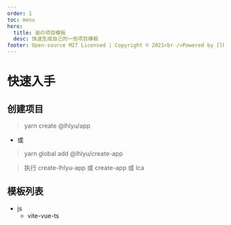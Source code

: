 ```yaml
---
order: 1
toc: menu
hero:
  title: 谕の项目模板
  desc: 快速生成自己的一些项目模板
footer: Open-source MIT Licensed | Copyright © 2021<br />Powered by [lhlyu](https://github.com/lhlyu)
---
```


# 快速入手

## 创建项目

> yarn create @lhlyu/app

- 或

> yarn global add @lhlyu/create-app

> 执行 create-lhlyu-app 或 create-app 或 lca

## 模板列表

<Tree title="按语言划分">
    <ul>
        <li>
            js
            <ul>
                <li>vite-vue-ts</li>
            </ul>
        </li>
    </ul>
</Tree>